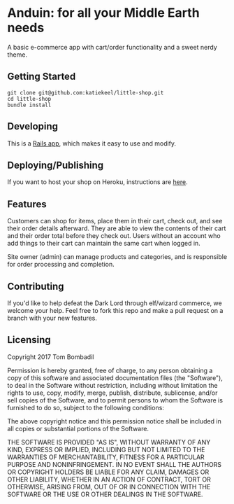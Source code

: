 # Anduin: for all your Middle Earth needs

A basic e-commerce app with cart/order functionality and a sweet nerdy theme.

## Getting Started

```
git clone git@github.com:katiekeel/little-shop.git
cd little-shop
bundle install
```

## Developing

This is a [Rails app](http://rubyonrails.org/), which makes it easy to use and modify.

## Deploying/Publishing

If you want to host your shop on Heroku, instructions are [here](https://devcenter.heroku.com/start).

## Features

Customers can shop for items, place them in their cart, check out, and see their order details afterward. They are able to view the contents of their cart and their order total before they check out. Users without an account who add things to their cart can maintain the same cart when logged in.

Site owner (admin) can manage products and categories, and is responsible for order processing and completion.

## Contributing

If you'd like to help defeat the Dark Lord through elf/wizard commerce, we welcome your help. Feel free to fork this repo and make a pull request on a branch with your new features.

## Licensing

Copyright 2017 Tom Bombadil

Permission is hereby granted, free of charge, to any person obtaining a copy of this software and associated documentation files (the "Software"), to deal in the Software without restriction, including without limitation the rights to use, copy, modify, merge, publish, distribute, sublicense, and/or sell copies of the Software, and to permit persons to whom the Software is furnished to do so, subject to the following conditions:

The above copyright notice and this permission notice shall be included in all copies or substantial portions of the Software.

THE SOFTWARE IS PROVIDED "AS IS", WITHOUT WARRANTY OF ANY KIND, EXPRESS OR IMPLIED, INCLUDING BUT NOT LIMITED TO THE WARRANTIES OF MERCHANTABILITY, FITNESS FOR A PARTICULAR PURPOSE AND NONINFRINGEMENT. IN NO EVENT SHALL THE AUTHORS OR COPYRIGHT HOLDERS BE LIABLE FOR ANY CLAIM, DAMAGES OR OTHER LIABILITY, WHETHER IN AN ACTION OF CONTRACT, TORT OR OTHERWISE, ARISING FROM, OUT OF OR IN CONNECTION WITH THE SOFTWARE OR THE USE OR OTHER DEALINGS IN THE SOFTWARE.
